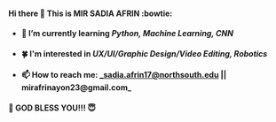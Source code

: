 #### Hi there 👋 This is **MIR SADIA AFRIN** :bowtie:

- #### 🌱 I’m currently learning **_Python, Machine Learning, CNN_**
- #### :four_leaf_clover: I'm interested in **_UX/UI/Graphic Design/Video Editing, Robotics_**
- #### 📫 How to reach me: **_sadia.afrin17@northsouth.edu || mirafrinayon23@gmail.com_**

#### :star2: GOD BLESS YOU!!! :innocent:

<!--
**mirafrinayon/mirafrinayon** is a ✨ _special_ ✨ repository because its `README.md` (this file) appears on your GitHub profile.

- 🔭 I’m currently working on ...
- 🌱 I’m currently learning ...
- 👯 I’m looking to collaborate on ...
- 🤔 I’m looking for help with ...
- 💬 Ask me about ...
- 📫 How to reach me: ...
- 😄 Pronouns: ...
- ⚡ Fun fact: ...
-->
